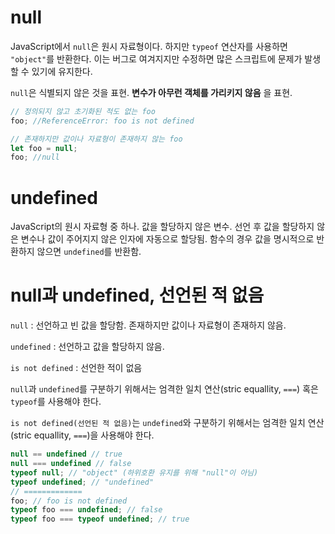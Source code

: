 # null

JavaScript에서 `null`은 원시 자료형이다. 하지만 `typeof` 연산자를 사용하면 `"object"`를 반환한다. 이는 버그로 여겨지지만 수정하면 많은 스크립트에 문제가 발생할 수 있기에 유지한다.

`null`은 식별되지 않은 것을 표현. __변수가 아무런 객체를 가리키지 않음__ 을 표현.

```javascript
// 정의되지 않고 초기화된 적도 없는 foo
foo; //ReferenceError: foo is not defined

// 존재하지만 값이나 자료형이 존재하지 않는 foo
let foo = null;
foo; //null
```

# undefined

JavaScript의 원시 자료형 중 하나. 값을 할당하지 않은 변수. 선언 후 값을 할당하지 않은 변수나 값이 주어지지 않은 인자에 자동으로 할당됨. 함수의 경우 값을 명시적으로 반환하지 않으면 `undefined`를 반환함.

# null과 undefined, 선언된 적 없음

`null` : 선언하고 빈 값을 할당함. 존재하지만 값이나 자료형이 존재하지 않음.

`undefined` : 선언하고 값을 할당하지 않음.

`is not defined` : 선언한 적이 없음

`null`과 `undefined`를 구분하기 위해서는 엄격한 일치 연산(stric equallity, `===`) 혹은 `typeof`를 사용해야 한다.

`is not defined(선언된 적 없음)`는 `undefined`와 구분하기 위해서는 엄격한 일치 연산(stric equallity, `===`)을 사용해야 한다.

```javascript
null == undefined // true
null === undefined // false
typeof null; // "object" (하위호환 유지를 위해 "null"이 아님)
typeof undefined; // "undefined"
// =============
foo; // foo is not defined
typeof foo === undefined; // false
typeof foo === typeof undefined; // true
```
